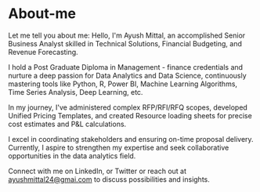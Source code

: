 # About-me
Let me tell you about me:
Hello, I'm Ayush Mittal, an accomplished Senior Business Analyst skilled in Technical Solutions, Financial Budgeting, and Revenue Forecasting.

I hold a Post Graduate Diploma in Management - finance credentials and nurture a deep passion for Data Analytics and Data Science, continuously mastering tools like Python, R, Power BI, Machine Learning Algorithms, Time Series Analysis, Deep Learning, etc.

In my journey, I've administered complex RFP/RFI/RFQ scopes, developed Unified Pricing Templates, and created Resource loading sheets for precise cost estimates and P&L calculations.

I excel in coordinating stakeholders and ensuring on-time proposal delivery. Currently, I aspire to strengthen my expertise and seek collaborative opportunities in the data analytics field.

Connect with me on LinkedIn, or Twitter or reach out at ayushmittal24@gmai.com to discuss possibilities and insights.
